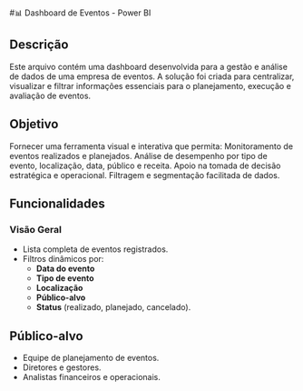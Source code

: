 #📊 Dashboard de Eventos - Power BI
## Descrição
Este arquivo contém uma dashboard desenvolvida para a gestão e análise de dados de uma empresa de eventos. A solução foi criada para centralizar, visualizar e filtrar informações essenciais para o planejamento, execução e avaliação de eventos.

## Objetivo
Fornecer uma ferramenta visual e interativa que permita:
Monitoramento de eventos realizados e planejados.
Análise de desempenho por tipo de evento, localização, data, público e receita.
Apoio na tomada de decisão estratégica e operacional.
Filtragem e segmentação facilitada de dados.

## Funcionalidades
### Visão Geral  
- Lista completa de eventos registrados.  
- Filtros dinâmicos por:  
  - **Data do evento**  
  - **Tipo de evento**  
  - **Localização**  
  - **Público-alvo**  
  - **Status** (realizado, planejado, cancelado).

## Público-alvo
- Equipe de planejamento de eventos.  
- Diretores e gestores.  
- Analistas financeiros e operacionais. 
